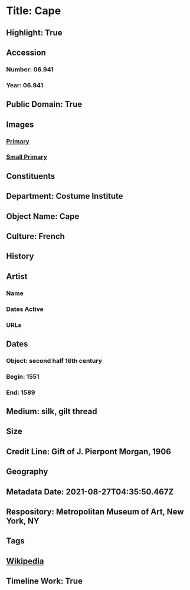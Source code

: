 # Title: Cape
## Highlight: True
## Accession
### Number: 06.941
### Year: 06.941
## Public Domain: True
## Images
### [Primary](https://images.metmuseum.org/CRDImages/ci/original/DT2183.jpg)
### [Small Primary](https://images.metmuseum.org/CRDImages/ci/web-large/DT2183.jpg)
## Constituents
## Department: Costume Institute
## Object Name: Cape
## Culture: French
## History
## Artist
### Name
### Dates Active
### URLs
## Dates
### Object: second half 16th century
### Begin: 1551
### End: 1589
## Medium: silk, gilt thread
## Size
## Credit Line: Gift of J. Pierpont Morgan, 1906
## Geography
## Metadata Date: 2021-08-27T04:35:50.467Z
## Respository: Metropolitan Museum of Art, New York, NY
## Tags
## [Wikipedia](https://www.wikidata.org/wiki/Q29383386)
## Timeline Work: True